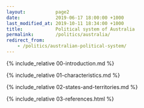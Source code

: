 ```yaml
---
layout:           page2
date:             2019-06-17 18:00:00 +1000
last_modified_at: 2019-10-11 18:34:00 +1000
title:            Political system of Australia
permalink:        /politics/australia/
redirect_from:
    - /politics/australian-political-system/
---
```


{% include_relative 00-introduction.md %}

{% include_relative 01-characteristics.md %}

{% include_relative 02-states-and-territories.md %}

{% include_relative 03-references.html %}